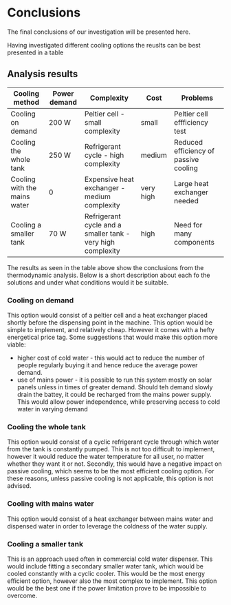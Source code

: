 # Conclusions 

The final conclusions of our investigation will be presented here.

Having investigated different cooling options the reuslts can be best presented in a table


## Analysis results


| Cooling method  | Power demand | Complexity | Cost | Problems
| ------------- | ------------- | ----|----|---- |
| Cooling on demand  | 200 W  | Peltier cell - small complexity | small| Peltier cell effficiency test|
| Cooling the whole tank  | 250 W | Refrigerant cycle - high complexity| medium | Reduced efficiency of passive cooling
| Cooling with the mains water | 0 | Expensive heat exchanger - medium complexity | very high| Large heat exchanger needed |
| Cooling a smaller tank | 70 W | Refrigerant cycle and a smaller tank - very high complexity | high | Need for many components|

The results as seen in the table above show the conclusions from the thermodynamic analysis. Below is a short description about each fo the solutions and under what conditions would it be suitable.

### Cooling on demand

This option would consist of a peltier cell and a heat exchanger placed shortly before the dispensing point in the machine.
This option would be simple to implement, and relatively cheap. However it comes with a hefty energetical price tag.
Some suggestions that would make this option more viable:
 - higher cost of cold water - this would act to reduce the number of people regularly buying it and hence reduce the average power demand.
 - use of mains power - it is possible to run this system mostly on solar panels unless in times of greater demand. Should teh demand slowly drain the battey, it could be recharged from the mains power supply.
This would allow power independence, while preserving access to cold water in varying demand

### Cooling the whole tank

This option would consist of a cyclic refrigerant cycle through which water from the tank is constantly pumped.
This is not too difficult to implement, however it would reduce the water temperature for all user, no matter
whether they want it or not. Secondly, this would have a negative impact on passive cooling, which seems to be the most efficient cooling option.
For these reasons, unless passive cooling is not applicable, this option is not advised.

### Cooling with mains water

This option would consist of a heat exchanger between mains water and dispensed water in order to leverage the coldness of the water supply.


### Cooling a smaller tank

This is an approach used often in commercial cold water dispenser. This would include fitting a secondary smaller water tank,
which would be cooled constantly with a cyclic cooler. This would be the most energy efficient option, however
also the most complex to implement. This option would be the best one if the power limitation prove to be
impossible to overcome. 


